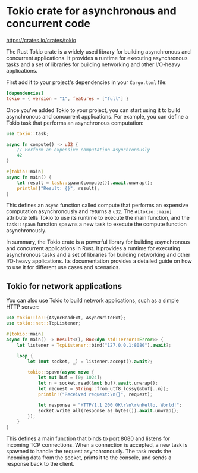 # Tokio crate for asynchronous and concurrent code

<https://crates.io/crates/tokio>

The Rust Tokio crate is a widely used library for building asynchronous and concurrent applications. It provides a runtime for executing asynchronous tasks and a set of libraries for building networking and other I/O-heavy applications.

First add it to your project's dependencies in your `Cargo.toml` file:

```toml
[dependencies]
tokio = { version = "1", features = ["full"] }
```

Once you've added Tokio to your project, you can start using it to build asynchronous and concurrent applications. For example, you can define a Tokio task that performs an asynchronous computation:

```rust
use tokio::task;

async fn compute() -> u32 {
    // Perform an expensive computation asynchronously
    42
}

#[tokio::main]
async fn main() {
    let result = task::spawn(compute()).await.unwrap();
    println!("Result: {}", result);
}
```

This defines an `async` function called compute that performs an expensive computation asynchronously and returns a `u32`. The `#[tokio::main]` attribute tells Tokio to use its runtime to execute the main function, and the `task::spawn` function spawns a new task to execute the compute function asynchronously.

In summary, the Tokio crate is a powerful library for building asynchronous and concurrent applications in Rust. It provides a runtime for executing asynchronous tasks and a set of libraries for building networking and other I/O-heavy applications. Its documentation provides a detailed guide on how to use it for different use cases and scenarios.


## Tokio for network applications

You can also use Tokio to build network applications, such as a simple HTTP server:

```rust
use tokio::io::{AsyncReadExt, AsyncWriteExt};
use tokio::net::TcpListener;

#[tokio::main]
async fn main() -> Result<(), Box<dyn std::error::Error>> {
    let listener = TcpListener::bind("127.0.0.1:8080").await?;

    loop {
        let (mut socket, _) = listener.accept().await?;

        tokio::spawn(async move {
            let mut buf = [0; 1024];
            let n = socket.read(&mut buf).await.unwrap();
            let request = String::from_utf8_lossy(&buf[..n]);
            println!("Received request:\n{}", request);

            let response = "HTTP/1.1 200 OK\r\n\r\nHello, World!";
            socket.write_all(response.as_bytes()).await.unwrap();
        });
    }
}
```

This defines a main function that binds to port 8080 and listens for incoming TCP connections. When a connection is accepted, a new task is spawned to handle the request asynchronously. The task reads the incoming data from the socket, prints it to the console, and sends a response back to the client.

